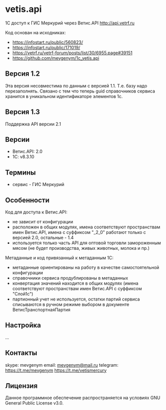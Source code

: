 # vetis.api #

1С доступ к ГИС Меркурий через Ветис.API http://api.vetrf.ru

Код основан на исходниках:
- https://infostart.ru/public/560823/
- https://infostart.ru/public/171019/
- https://vetrf.ru/vetrf-forum/posts/list/30/6955.page#39151
- https://github.com/mevgenym/1c_vetis.api

## Версия 1.2 ##
 Эта версия несовместима по данным с версией 1.1. Т.е. базу надо перезаполнять. Связано с тем что теперь guid справочников сервиса хранится в уникальном идентификаторе элементов 1с.

## Версия 1.3 ##
 Поддержка API версии 2.1

## Версии ##
- Ветис.API: 2.0
- 1C: v8.3.10

## Термины ##
- сервис - ГИС Меркурий

## Особенности ##

Код для доступа к Ветис.API:
- не зависит от конфигурации
- расположен в общих модулях, имена соответствуют пространствам имен Ветис.API, имена с суффиксом "_2_0" работают только с версией 2.0, остальные - 1.4
- используется только часть API для оптовой торговли замороженным мясом (не будет производства, живых животных, молока и пр.)

Метаданные и код привязанный к метаданным 1С:
- метаданные ориентированы на работу в качестве самостоятельной конфигурации
- справочники сервиса продублированы в метаданных
- конвертация значений находится в общих модулях (имена соответствуют пространствам имен Ветис.API с суффиксом "Слой1с")
- партионный учет не используется, остатки партий сервиса списываются в ручном режиме выбором в документе ВетисТранспортнаяПартия

## Настройка ##
 ...

## Контакты ##

skype: mevgenym
email: mevgenym@mail.ru
telegram: https://t.me/mevgenym https://t.me/vetismercury

## Лицензия ##

Данное программное обеспечение распространяется на условиях GNU General Public License v3.0.

